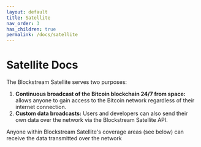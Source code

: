 ```yaml
---
layout: default
title: Satellite
nav_order: 3
has_children: true
permalink: /docs/satellite
---
```


# Satellite Docs

The Blockstream Satellite serves two purposes:
1. **Continuous broadcast of the Bitcoin blockchain 24/7 from space:** allows anyone to gain access to the Bitcoin network regardless of their internet connection.
2. **Custom data broadcasts:** Users and developers can also send their own data over the network via the Blockstream Satellite API.

Anyone within Blockstream Satellite's coverage areas (see below) can receive the data transmitted over the network 
